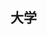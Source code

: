 ## 大学

<div class="container">
  <div v-for="(item, index) in pictures" :key="index">
    <img class='colleage-img' v-lazy="`http://${item.path}`">
  </div>
</div>

<script setup>
// import { getPicturesByType, download } from '../../../.vitepress/service/api.js'
import { ref, onMounted } from 'vue'

const pictures = ref([])

const handleDownload = () => {
  const filename = 'attachment-1690074280638.xlsx'
  download(filename).then(res => {
    // res 为 Blod 对象
    downloadFile(res, filename);
  })
}

const downloadFile = (obj, name) => {
  const blob = new Blob([obj])
  const downloadElement = document.createElement('a')
  const href = window.URL.createObjectURL(blob) // 创建下载的链接
  downloadElement.href = href
  downloadElement.download = name // 下载后文件名
  document.body.appendChild(downloadElement)
  downloadElement.click() // 点击下载
  document.body.removeChild(downloadElement) // 下载完成移除元素
  window.URL.revokeObjectURL(href)
}

onMounted(() => {
  getPicturesByType('大学').then(res => {
    pictures.value = res
    console.log('pictures', pictures.value)
  })
})
</script>

<style scoped>
  .container {
    column-count: 2;
    column-gap: 10px;
  }
  .colleage-img {
    width: 100%;
    display: block;
    margin-bottom: 10px;
  }
</style>
